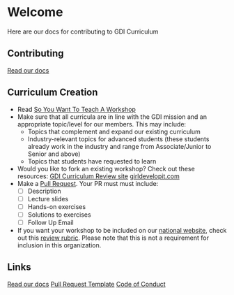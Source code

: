 # Welcome

Here are our docs for contributing to GDI Curriculum

## Contributing

[Read our docs](CONTRIBUTING.md)

## Curriculum Creation
* Read [So You Want To Teach A Workshop](https://docs.google.com/document/d/1F3-Z63hQKq1COWwkA5hUrBH7ihQSD4fQ_vRXwid2vuw/edit#heading=h.9leyj5l2w5nt)
* Make sure that all curricula are in line with the GDI mission and an appropriate topic/level for our members. This may include:
	* Topics that complement and expand our existing curriculum
	* Industry-relevant topics for advanced students (these students already work in the industry and range from Associate/Junior to Senior and above)
	* Topics that students have requested to learn
* Would you like to fork an existing workshop? Check out these resources:
	[GDI Curriculum Review site](http://girldevelopit.github.io/gdi-curriculum-site/)
	[girldevelopit.com](https://www.girldevelopit.com/materials)
* Make a [Pull Request](PULL_REQUEST_TEMPLATE.md). Your PR must must include:
	- [ ] Description
	- [ ] Lecture slides
	- [ ] Hands-on exercises
	- [ ] Solutions to exercises
	- [ ] Follow Up Email
* If you want your workshop to be included on our [national website](https://www.girldevelopit.com/materials), check out this [review rubric](https://docs.google.com/document/d/1zw7qX2EAO08rGAjl9683aVxtsAoZQLxmy7evu2my4OY/edit). Please note that this is not a requirement for inclusion in this organization.

## Links
[Read our docs](CONTRIBUTING.md)
[Pull Request Template](PULL_REQUEST_TEMPLATE.md)
[Code of Conduct](CODE_OF_CONDUCT.md)